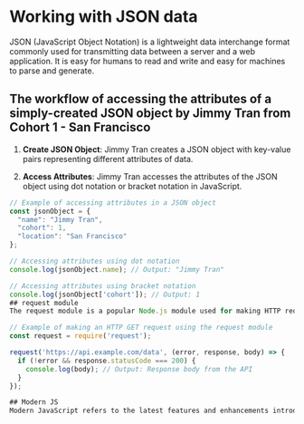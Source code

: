 # Working with JSON data

JSON (JavaScript Object Notation) is a lightweight data interchange format commonly used for transmitting data between a server and a web application. It is easy for humans to read and write and easy for machines to parse and generate.

## The workflow of accessing the attributes of a simply-created JSON object by Jimmy Tran from Cohort 1 - San Francisco

1. **Create JSON Object**: Jimmy Tran creates a JSON object with key-value pairs representing different attributes of data.

2. **Access Attributes**: Jimmy Tran accesses the attributes of the JSON object using dot notation or bracket notation in JavaScript.

```javascript
// Example of accessing attributes in a JSON object
const jsonObject = {
  "name": "Jimmy Tran",
  "cohort": 1,
  "location": "San Francisco"
};

// Accessing attributes using dot notation
console.log(jsonObject.name); // Output: "Jimmy Tran"

// Accessing attributes using bracket notation
console.log(jsonObject['cohort']); // Output: 1
## request module
The request module is a popular Node.js module used for making HTTP requests. It simplifies the process of sending HTTP requests and handling responses in Node.js applications.

// Example of making an HTTP GET request using the request module
const request = require('request');

request('https://api.example.com/data', (error, response, body) => {
  if (!error && response.statusCode === 200) {
    console.log(body); // Output: Response body from the API
  }
});

## Modern JS
Modern JavaScript refers to the latest features and enhancements introduced in the ECMAScript specification. It includes features like arrow functions, async/await, destructuring, spread/rest operators, and more, which enhance the readability and maintainability of JavaScript code.